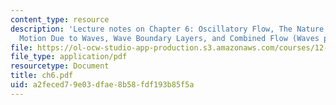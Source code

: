 ```yaml
---
content_type: resource
description: 'Lecture notes on Chapter 6: Oscillatory Flow, The Nature of Waves, Water
  Motion Due to Waves, Wave Boundary Layers, and Combined Flow (Waves plus Current).'
file: https://ol-ocw-studio-app-production.s3.amazonaws.com/courses/12-090-introduction-to-fluid-motions-sediment-transport-and-current-generated-sedimentary-structures-fall-2006/a2feced79e03dfae8b58fdf193b85f5a_ch6.pdf
file_type: application/pdf
resourcetype: Document
title: ch6.pdf
uid: a2feced7-9e03-dfae-8b58-fdf193b85f5a
---
```


